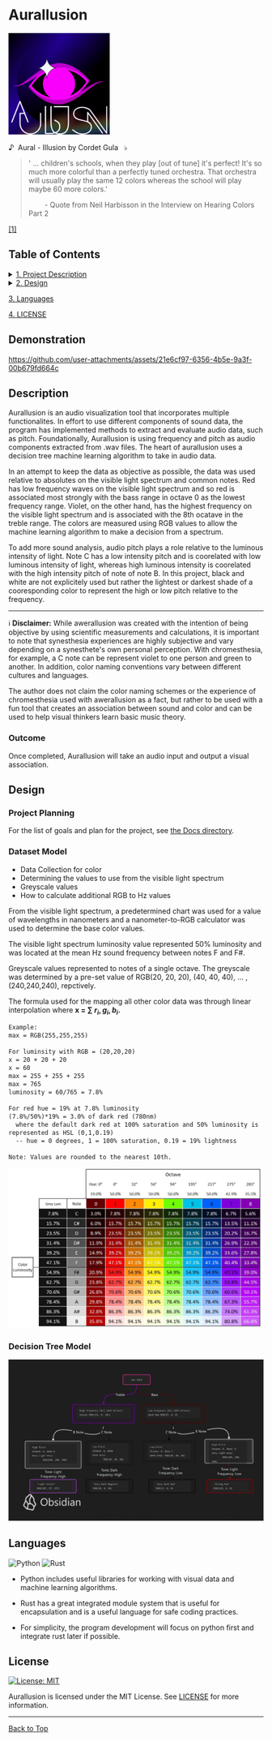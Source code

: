 <!-- omit in toc -->
# Aurallusion

<img src="./assets/aurallusion-logo.gif" alt="Project logo" width="200" height="200">

&sung; &nbsp;Aural - Illusion by Cordet Gula &nbsp; &flat;

> ' ... children's schools, when they play [out of tune] it's perfect! It's so much more colorful than a perfectly tuned orchestra. That orchestra will usually play the same 12 colors whereas the school will play maybe 60 more colors.'
>
> &nbsp;&nbsp;&nbsp;&nbsp;&nbsp;&nbsp;&nbsp;&nbsp;\- Quote from Neil Harbisson in the Interview on Hearing Colors Part 2

[[1]](https://munsell.com/color-blog/neil-harbisson-hearing-colors/)

<!-- omit in toc -->
## Table of Contents

<details>
<summary><a href="#description">1. Project Description</a></summary>

  + [Outcome](#outcome)

</details>

<details>
<summary><a href="#design">2. Design</a></summary>

+ [Project Planning](#project-planning)
+ [Dataset Model](#dataset-model)
+ [Decision Tree Model](#decision-tree-model)

</details>

[3. Languages](#languages)
 
[4. LICENSE](#license)

<!-- omit in toc -->
## Demonstration

https://github.com/user-attachments/assets/21e6cf97-6356-4b5e-9a3f-00b679fd664c

<!-- omit in toc -->
## Description

Aurallusion is an audio visualization tool that incorporates multiple functionalites. In effort to use different components of sound data, the program has implemented methods to extract and evaluate audio data, such as pitch. Foundationally, Aurallusion is using frequency and pitch as audio components extracted from .wav files. The heart of aurallusion uses a decision tree machine learning algorithm to take in audio data.

In an attempt to keep the data as objective as possible, the data was used relative to absolutes on the visible light spectrum and common notes. Red has low frequency waves on the visible light spectrum and so red is associated most strongly with the bass range in octave 0 as the lowest frequency range. Violet, on the other hand, has the highest frequency on the visible light spectrum and is associated with the 8th ocatave in the treble range. The colors are measured using RGB values to allow the machine learning algorithm to make a decision from a spectrum.

To add more sound analysis, audio pitch plays a role relative to the luminous intensity of light. Note C has a low intensity pitch and is coorelated with low luminous intensity of light, whereas high luminous intensity is coorelated with the high intensity pitch of note of note B. In this project, black and white are not explicitely used but rather the lightest or darkest shade of a cooresponding color to represent the high or low pitch relative to the frequency.

---

:information_source: **Disclaimer:** While awerallusion was created with the intention of being objective by using scientific measurements and calculations, it is important to note that synesthesia experiences are highly subjective and vary depending on a synesthete's own personal perception. With chromesthesia, for example, a C note can be represent violet to one person and green to another. In addition, color naming conventions vary between different cultures and languages. 

The author does not claim the color naming schemes or the experience of chromesthesia used with awerallusion as a fact, but rather to be used with a fun tool that creates an association between sound and color and can be used to help visual thinkers learn basic music theory.

<!-- omit in toc -->
### Outcome

Once completed, Aurallusion will take an audio input and output a visual association.

<!-- omit in toc -->
## Design

<!-- omit in toc -->
### Project Planning

For the list of goals and plan for the project, see [the Docs directory](./docs).

<!-- omit in toc -->
### Dataset Model

+ Data Collection for color
+ Determining the values to use from the visible light spectrum
+ Greyscale values
+ How to calculate additional RGB to Hz values

<!--To do: don't forget to add ref-->
From the visible light spectrum, a predetermined chart was used for a value of wavelengths in nanometers and a nanometer-to-RGB calculator was used to determine the base color values. 

The visible light spectrum luminosity value represented 50% luminosity and was located at the mean Hz sound frequency between notes F and F#. 

Greyscale values represented to notes of a single octave. The greyscale was determined by a pre-set value of RGB(20, 20, 20), (40, 40, 40), ... , (240,240,240), repctively. 

The formula used for the mapping all other color data was through linear interpolation where **x = &sum; $r_i, g_i, b_i$.**

```text
Example:
max = RGB(255,255,255)

For luminsity with RGB = (20,20,20)
x = 20 + 20 + 20
x = 60
max = 255 + 255 + 255
max = 765
luminosity = 60/765 = 7.8%

For red hue = 19% at 7.8% luminosity
(7.8%/50%)*19% = 3.0% of dark red (780nm)
  where the default dark red at 100% saturation and 50% luminosity is represented as HSL (0,1,0.19)
  -- hue = 0 degrees, 1 = 100% saturation, 0.19 = 19% lightness

Note: Values are rounded to the nearest 10th.
```

![Table showing color and sound association](./assets/color-sound-table.png)

<!-- omit in toc -->
### Decision Tree Model

![Decision tree logic example](./assets/decision-tree-design.png)

<!-- omit in toc -->
## Languages

![Python](https://img.shields.io/badge/python-3670A0?style=style-plastic-green&logo=python&logoColor=ffdd54) ![Rust](https://img.shields.io/badge/Rust-Language-orange)

+ Python includes useful libraries for working with visual data and machine learning algorithms.
+ Rust has a great integrated module system that is useful for encapsulation and is a useful language for safe coding practices.

+ For simplicity, the program development will focus on python first and integrate rust later if possible.

<!-- omit in toc -->
## License

[![License: MIT](https://img.shields.io/badge/License-MIT-yellow.svg)](https://opensource.org/licenses/MIT)

Aurallusion is licensed under the MIT License. See [LICENSE](./LICENSE) for more information.

---

[Back to Top](#aurallusion)
